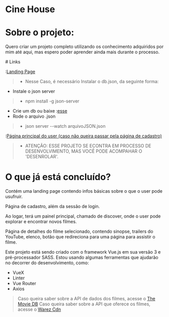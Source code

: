 # Cine House
<h1>Sobre o projeto:</h1>
<p>
    Quero criar um projeto completo utilizando os conhecimento adquiridos por mim até aqui, mas espero poder aprender ainda mais durante o  processo.
</p>
# Links

:[Landing Page](https://cine-house-project-gjmxhhzjh-alvezin.vercel.app/)
> * Nesse Caso, é necessário Instalar o db.json, da seguinte forma:
- Instale o json server
> * npm install -g json-server
- Crie um db ou baixe :[esse](https://github.com/Alvezin/cine-house-project/blob/main/src/db/clients.json)
- Rode o arquivo .json
> * json server --watch arquivoJSON.json 


:[Página principal do user (caso não queira passar pela página de cadastro)](https://cine-house-project-gjmxhhzjh-alvezin.vercel.app/main/1/painel)

> * ATENÇÃO: ESSE PROJETO SE ECONTRA EM PROCESSO DE DESENVOLVIMENTO, MAS VOCÊ PODE ACOMPAHAR O 'DESENROLAR'.

# O que já está concluído?
<p>
    Contém uma landing page contendo infos básicas sobre o que o user pode usufruir.
</p>
<p>
    Página de cadastro, além da sessão de login.
</p>
<p>
    Ao logar, terá um painel principal, chamado de discover, onde o user pode explorar e encontrar novos filmes.
</p>
<p>
    Página de detalhes do filme selecionado, contendo sinopse, trailers do YouTube, elenco, botão que redireciona para uma página para assistir o filme.
</p>
Este projeto está sendo criado com o framework Vue.js em sua versão 3 e pré-processador SASS. Estou usando algumas ferramentas que ajudarão no decorrer do desenvolvimento, como:
    <ul>
        <li>VueX</li>
        <li>Linter</li>
        <li>Vue Router</li>
        <li>Axios</li>
    </ul>

> Caso queira saber sobre a API de dados dos filmes, acesse o <a href='https://api.themoviedb.org'>The Movie DB</a>
> Caso queira saber sobre a API que oferece os filmes, acesse o <a href='https://warezcdn.com/'>Warez Cdn</a>
